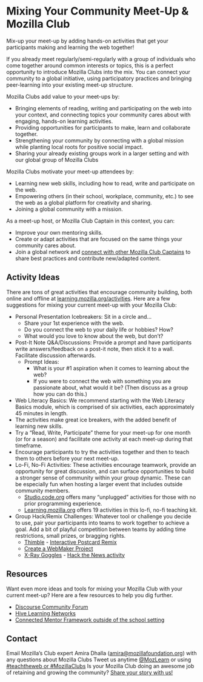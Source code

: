 # Mixing Your Community Meet-Up & Mozilla Club
Mix-up your meet-up by adding hands-on activities that get your participants making and learning the web together!

If you already meet regularly/semi-regularly with a group of individuals who come together around common interests or topics, this is a perfect opportunity to introduce Mozilla Clubs into the mix. You can connect your community to a global initiative, using participatory practices and bringing peer-learning into your existing meet-up structure.

Mozilla Clubs add value to your meet-ups by:

* Bringing elements of reading, writing and participating on the web into your context, and connecting topics your community cares about with engaging, hands-on learning activities.
* Providing opportunities for participants to make, learn and collaborate together.
* Strengthening your community by connecting with a global mission while planting local roots for positive social impact.
* Sharing your already existing groups work in a larger setting and with our global group of Mozilla Clubs

Mozilla Clubs motivate your meet-up attendees by:

* Learning new web skills, including how to read, write and participate on the web.
* Empowering others (in their school, workplace, community, etc.) to see the web as a global platform for creativity and sharing.
* Joining a global community with a mission.



As a meet-up host, or Mozilla Club Captain in this context, you can:

* Improve your own mentoring skills.
* Create or adapt activities that are focused on the same things your community cares about.
* Join a global network and [connect with other Mozilla Club Captains](https://discourse.webmaker.org/c/mozilla-clubs) to share best practices and contribute new/adapted content.

## Activity Ideas
There are tons of great activities that encourage community building, both online and offline at [learning.mozilla.org/activities](https://learning.mozilla.org/activities). Here are a few suggestions for mixing your current meet-up with your Mozilla Club:

* Personal Presentation Icebreakers: Sit in a circle and...
    * Share your 1st experience with the web.
    * Do you connect the web to your daily life or hobbies? How?
    * What would you love to know about the web, but don’t?
* Post-It Note Q&A/Discussions: Provide a prompt and have participants write answers/feedback on a post-it note, then stick it to a wall. Facilitate discussion afterwards.
    * Prompt Ideas:
        * What is your #1 aspiration when it comes to learning about the web?
        * If you were to connect the web with something you are passionate about, what would it be? (Then discuss as a group how you can do this.)
* Web Literacy Basics: We recommend starting with the Web Literacy Basics module, which is comprised of six activities, each approximately 45 minutes in length.
* The activities make great ice breakers, with the added benefit of learning new skills.
* Try a “Read, Write, Participate” theme for your meet-up for one month (or for a season) and facilitate one activity at each meet-up during that timeframe.
* Encourage participants to try the activities together and then to teach them to others before your next meet-up.
* Lo-Fi, No-Fi Activities: These activities encourage teamwork, provide an opportunity for great discussion, and can surface opportunities to build a stronger sense of community within your group dynamic. These can be especially fun when hosting a larger event that includes outside community members.
    * [Studio.code.org](https://studio.code.org) offers many “unplugged” activities for those with no prior programming experience.
    * [Learning.mozilla.org](https://learning.mozilla.org) offers 19 activities in this lo-fi, no-fi teaching kit.
* Group Hack/Remix Challenges: Whatever tool or challenge you decide to use, pair your participants into teams to work together to achieve a goal. Add a bit of playful competition between teams by adding time restrictions, small prizes, or bragging rights.
    * [Thimble](https://thimble.mozilla.org) - [Interactive Postcard Remix](https://docs.google.com/document/d/1gzbC5Q_XeHeii66v_Z4py6QrqYin5j1ozNhdeKJ-Ssg/edit)
    * [Create a WebMaker Project](http://mozilla.github.io/webmaker-curriculum/MobileWeb/create-webmaker-project.html)
    * [X-Ray Goggles](https://goggles.mozilla.org/) - [Hack the News activity](http://mozilla.github.io/webmaker-curriculum/WebLiteracyBasics-I/session02-hackthenews.html)

## Resources
Want even more ideas and tools for mixing your Mozilla Club with your current meet-up? Here are a few resources to help you dig further.

* [Discourse Community Forum](https://discourse.webmaker.org/)
* [Hive Learning Networks](https://hivelearningnetworks.org/)
* [Connected Mentor Framework outside of the school setting](http://hiveresearchlab.org/2014/12/01/what-me-mentor-introducing-the-connected-mentor-framework-for-out-of-school-environments/)

## Contact
Email Mozilla’s Club expert Amira Dhalla (amira@mozillafoundation.org) with any questions about Mozilla Clubs
Tweet us anytime [@MozLearn](https://twitter.com/mozlearn) or using [#teachtheweb or #MozillaClubs](https://twitter.com/search?src=typd&q=%23mozillaclubs)
Is your Mozilla Club doing an awesome job of retaining and growing the community? [Share your story with us!](https://docs.google.com/a/mozillafoundation.org/forms/d/1bOXV1OiF2EKS5KprlnzfFpwaoVNwxLAwN_UEq6hGKqU/viewform)



